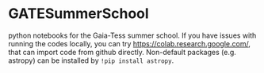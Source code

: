 # GATESummerSchool

python notebooks for the Gaia-Tess summer school. If you have issues with running the codes locally, you can try https://colab.research.google.com/, that can import code from github directly. Non-default packages (e.g. astropy) can be installed by `!pip install astropy`.

